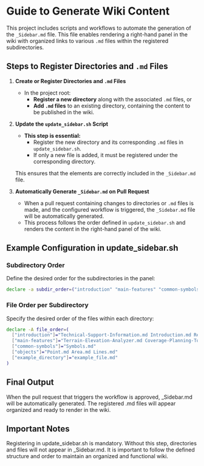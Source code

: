 # Guide to Generate Wiki Content

This project includes scripts and workflows to automate the generation of the `_Sidebar.md` file. This file enables rendering a right-hand panel in the wiki with organized links to various `.md` files within the registered subdirectories.

## Steps to Register Directories and `.md` Files

1. **Create or Register Directories and `.md` Files**

   - In the project root:
     - **Register a new directory** along with the associated `.md` files, or
     - **Add `.md` files** to an existing directory, containing the content to be published in the wiki.

2. **Update the `update_sidebar.sh` Script**

   - **This step is essential:**
     - Register the new directory and its corresponding `.md` files in `update_sidebar.sh`.
     - If only a new file is added, it must be registered under the corresponding directory.

   This ensures that the elements are correctly included in the `_Sidebar.md` file.

3. **Automatically Generate `_Sidebar.md` on Pull Request**
   - When a pull request containing changes to directories or `.md` files is made, and the configured workflow is triggered, the `_Sidebar.md` file will be automatically generated.
   - This process follows the order defined in `update_sidebar.sh` and renders the content in the right-hand panel of the wiki.

## Example Configuration in update_sidebar.sh

### Subdirectory Order

Define the desired order for the subdirectories in the panel:

```bash
declare -a subdir_order=("introduction" "main-features" "common-symbols" "objects" "example_directory")
```

### File Order per Subdirectory

Specify the desired order of the files within each directory:

```bash
declare -A file_order=(
  ["introduction"]="Technical-Support-Information.md Introduction.md Registration-and-Access.md"
  ["main-features"]="Terrain-Elevation-Analyzer.md Coverage-Planning-Tool.md Raytracing-Simulator.md"
  ["common-symbols"]="Symbols.md"
  ["objects"]="Point.md Area.md Lines.md"
  ["example_directory"]="example_file.md"
)
```

## Final Output

When the pull request that triggers the workflow is approved, \_Sidebar.md will be automatically generated.
The registered .md files will appear organized and ready to render in the wiki.

## Important Notes

Registering in update_sidebar.sh is mandatory.
Without this step, directories and files will not appear in \_Sidebar.md.
It is important to follow the defined structure and order to maintain an organized and functional wiki.
